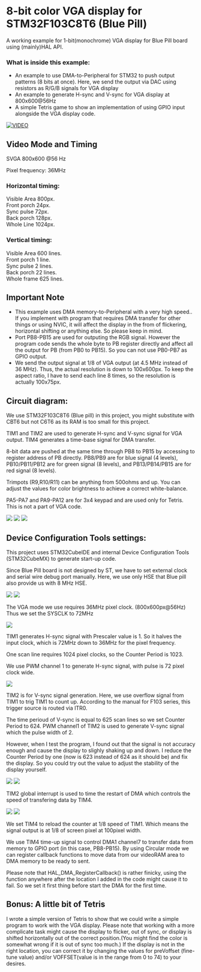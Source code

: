 # 8-bit color VGA display for STM32F103C8T6 (Blue Pill)

A working example for 1-bit(monochrome) VGA display for Blue Pill board using (mainly)HAL API.

### What is inside this example:
- An example to use DMA-to-Peripheral for STM32 to push output patterns (8 bits at once). Here, we send the output via DAC using resistors as R/G/B signals for VGA display
- An example to generate H-sync and V-sync for VGA display at 800x600@56Hz
- A simple Tetris game to show an implementation of using GPIO input alongside the VGA display code.

[![VIDEO](https://img.youtube.com/vi/lYckxXn-E64/0.jpg)](https://www.youtube.com/watch?v=lYckxXn-E64)


## Video Mode and Timing
SVGA 800x600 @56 Hz

Pixel frequency: 36MHz

### Horizontal timing:

Visible Area 800px. <br />
Front porch 24px. <br />
Sync pulse 72px. <br />
Back porch 128px. <br />
Whole Line 1024px.

### Vertical timing:

Visible Area 600 lines. <br />
Front porch 1 line. <br />
Sync pulse 2 lines. <br />
Back porch 22 lines. <br />
Whole frame 625 lines.

## Important Note

- This example uses DMA memory-to-Peripheral with a very high speed.. If you implement with program that requires DMA transfer for other things or using NVIC, it will affect the display in the from of flickering, horizontal shifting or anything else. So please keep in mind.
- Port PB8-PB15 are used for outputing the RGB signal. However the program code sends the whole byte to PB register directly and affect all the output for PB (from PB0 to PB15). So you can not use PB0-PB7 as GPIO output.
- We send the output signal at 1/8 of VGA output (at 4.5 MHz instead of 36 MHz). Thus, the actual resolution is down to 100x600px. To keep the aspect ratio, I have to send each line 8 times, so the resolution is actually 100x75px.


## Circuit diagram:

We use STM32F103C8T6 (Blue pill) in this project, you might substitute with CBT6 but not C6T6 as its RAM is too small for this project.

TIM1 and TIM2 are used to generate H-sync and V-sync signal for VGA output. TIM4 generates a time-base signal for DMA transfer. 

8-bit data are pushed at the same time through PB8 to PB15 by accessing to register address of PB directly. PB8/PB9 are for blue signal (4 levels), PB10/PB11/PB12 are for green signal (8 levels), and PB13/PB14/PB15 are for red signal (8 levels).

Trimpots (R9,R10/R11) can be anything from 500ohms and up. You can adjust the values for color brightness to achieve a correct white-balance. 

PA5-PA7 and PA9-PA12 are for 3x4 keypad and are used only for Tetris. This is not a part of VGA code. 

![](Pictures/8bit_VGA_alternate_F103_schem.png)
![](Pictures/pinassignment.png)
![](Pictures/pinassignment2.png)

## Device Configuration Tools settings:

This project uses STM32CubeIDE and internal Device Configuration Tools (STM32CubeMX) to generate start-up code.

Since Blue Pill board is not designed by ST, we have to set external clock and serial wire debug port manually. Here, we use only HSE that Blue pill also provide us with 8 MHz HSE.

![](Pictures/rcc.png)
![](Pictures/sys.png)

The VGA mode we use requires 36MHz pixel clock. (800x600px@56Hz) Thus we set the SYSCLK to 72MHz

![](Pictures/clock.png)

TIM1 generates H-sync signal with Prescaler value is 1. So it halves the input clock, which is 72MHz down to 36MHz for the pixel frequency.

One scan line requires 1024 pixel clocks, so the Counter Period is 1023. 

We use PWM channel 1 to generate H-sync signal, with pulse is 72 pixel clock wide.

![](Pictures/tim1.png)

TIM2 is for V-sync signal generation. Here, we use overflow signal from TIM1 to trig TIM1 to count up. According to the manual for F103 series, this trigger source is routed via ITR0. 

The time perioud of V-sync is equal to 625 scan lines so we set Counter Period to 624. PWM channel1 of TIM2 is used to generate V-sync signal which the pulse width of 2.

However, when I test the program, I found out that the signal is not accuracy enough and    cause the display to slighly shaking up and down. I reduce the Counter Period by one (now is 623 instead of 624 as it should be) and fix the display. So you could try out the value to adjust the stability of the display yourself.

![](Pictures/tim2.png)
![](Pictures/tim2_nvic.png)

TIM2 global interrupt is used to time the restart of DMA which controls the speed of transfering data by TIM4.

![](Pictures/tim4.png)
![](Pictures/tim4_dma.png)

We set TIM4 to reload the counter at 1/8 speed of TIM1. Which means the signal output is at 1/8 of screen pixel at 100pixel width. 

We use TIM4 time-up signal to control DMA1 channel7 to transfer data from memory to GPIO port (in this case, PB8-PB15). By using Circular mode we can register callback functions to move data from our videoRAM area to DMA memory to be ready to sent. 

Please note that HAL_DMA_RegisterCallback() is rather finicky, using the function anywhere after the location I added in the code might cause it to fail. So we set it first thing before start the DMA for the first time.


## Bonus: A little bit of Tetris

I wrote a simple version of Tetris to show that we could write a simple program to work with the VGA display. Please note that working with a more complicate task might cause the display to flicker, out of sync, or display is shifted horizontally out of the correct position.(You might find the color is somewhat wrong if it is out of sync too much.) If the display is not in the right location, you can correct it by   changing the values for preVoffset (fine-tune value) and/or VOFFSET(value is in the range from 0 to 74) to your desires.

